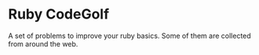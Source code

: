 Ruby CodeGolf
====

A set of problems to improve your ruby basics.
Some of them are collected from around the web.
